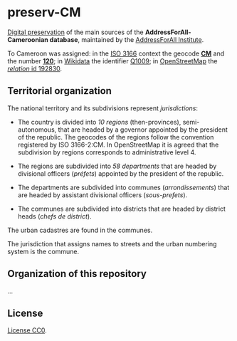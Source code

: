 # preserv-CM
[Digital preservation](https://en.wikipedia.org/wiki/Digital_preservation) of the main sources of the **AddressForAll-Cameroonian database**, maintained by the [AddressForAll Institute](http://addressforall.org/).

To Cameroon was assigned: in the [ISO&nbsp;3166](https://en.wikipedia.org/wiki/ISO_3166) context the geocode [**CM**](https://en.wikipedia.org/wiki/ISO_3166-2:CM) and the number [**120**](https://en.wikipedia.org/wiki/ISO_3166-1_numeric); in [Wikidata](https://wikidata.org) the identifier [Q1009](http://wikidata.org/entity/Q1009); in [OpenStreetMap](https://osm.org) the [*relation* id 192830](http://osm.org/relation/192830).

## Territorial organization
The national territory and its subdivisions represent *jurisdictions*:

* The country is divided into *10 regions* (then-provinces), semi-autonomous, that are headed by a governor appointed by the president of the republic.
The geocodes of the regions follow the convention registered by ISO 3166-2:CM. In OpenStreetMap it is agreed that the subdivision by regions corresponds to administrative level 4.

* The regions are subdivided into *58 departments* that are headed by divisional officers (_préfets_) appointed by the president of the republic.

* The departments are subdivided into communes (_arrondissements_) that are headed by assistant divisional officers (_sous-prefets_).

* The communes are subdivided into districts that are headed by district heads (_chefs de district_).

The urban cadastres are found in the communes.

The jurisdiction that assigns names to streets and the urban numbering system is the commune.

## Organization of this repository
...

## License
[License CC0](https://creativecommons.org/publicdomain/zero/1.0/deed.en).
